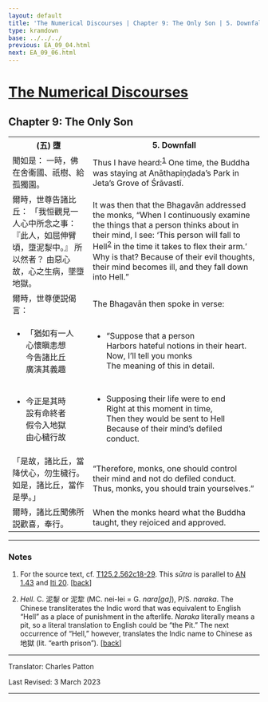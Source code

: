 ```yaml
---
layout: default
title: 'The Numerical Discourses | Chapter 9: The Only Son | 5. Downfall'
type: kramdown
base: ../../../
previous: EA_09_04.html
next: EA_09_06.html
---
```


<h1><a href='../index.html'>The Numerical Discourses</a></h1>
<h2>Chapter 9: The Only Son</h2>

<table class="trans">
  <th class='ch'>(五) 墮</th>
  <th class='en'>5. Downfall</th>
  <tr>
    <td class='ch' title='T125.2.562c18'>聞如是： 一時，佛在舍衞國、祇樹、給孤獨園。</td>
    <td>Thus I have heard:<sup id="ref1"><a href="#n1">1</a></sup> One time, the Buddha was staying at Anāthapiṇḍada’s Park in Jeta’s Grove of Śrāvastī.</td>
  </tr>
  <tr>
    <td class='ch' title='T125.2.562c19'>爾時，世尊告諸比丘： 「我恒觀見一人心中所念之事： 『此人，如屈伸臂頃，墮泥㴝中。』 所以然者？ 由惡心故，心之生病，墜墮地獄。</td>
    <td>It was then that the Bhagavān addressed the monks, “When I continuously examine the things that a person thinks about in their mind, I see: ‘This person will fall to Hell<sup id="ref2"><a href="#n2">2</a></sup> in the time it takes to flex their arm.’ Why is that? Because of their evil thoughts, their mind becomes ill, and they fall down into Hell.”</td>
  </tr>
  <tr>
    <td class='ch' title='T125.2.562c22'>爾時，世尊便説偈言：</td>
    <td>The Bhagavān then spoke in verse:</td>
  </tr>
<tr>
  <td title='T125.2.562c23'><ul class='verse'>
    <li class='ch'>「猶如有一人<br/>
    心懷瞋恚想<br/>
    今告諸比丘<br/>
    廣演其義趣</li>
  </ul></td>
  <td><ul class='verse'>
    <li>“Suppose that a person<br/>
    Harbors hateful notions in their heart.<br/>
    Now, I’ll tell you monks<br/>
    The meaning of this in detail.</li>
  </ul></td>
</tr>
<tr>
  <td title='T125.2.562c25'><ul class='verse'>
    <li class='ch'>今正是其時<br/>
    設有命終者<br/>
    假令入地獄<br/>
    由心穢行故</li>
  </ul></td>
  <td><ul class='verse'>
    <li>Supposing their life were to end<br/>
    Right at this moment in time,<br/>
    Then they would be sent to Hell<br/>
    Because of their mind’s defiled conduct.</li>
  </ul></td>
</tr>
  <tr>
    <td class='ch' title='T125.2.562c27'>「是故，諸比丘，當降伏心，勿生穢行。 如是，諸比丘，當作是學。」</td>
    <td>“Therefore, monks, one should control their mind and not do defiled conduct. Thus, monks, you should train yourselves.”</td>
  </tr>
  <tr>
    <td class='ch' title='T125.2.562c28'>爾時，諸比丘聞佛所説歡喜，奉行。</td>
    <td>When the monks heard what the Buddha taught, they rejoiced and approved.</td>
  </tr>
</table>

<hr/>

<h3 id="notes">Notes</h3>

<ol class="notes-list">
<li id="n1"><p>For the source text, cf. <a href="https://cbetaonline.dila.edu.tw/zh/T02n0125_p0562c18" target="_blank">T125.2.562c18-29</a>. This <em>sūtra</em> is parallel to <a href="https://www.suttacentral.net/an1.43" target="_blank">AN 1.43</a> and <a href="https://www.suttacentral.net/iti20" target="_blank">Iti 20</a>. [<a href="#ref1">back</a>]</p></li>
<li id="n2"><p><em>Hell</em>. C. 泥㴝 or 泥犂 (MC. nei-lei = G. <em>nara[ga]</em>), P/S. <em>naraka</em>. The Chinese transliterates the Indic word that was equivalent to English “Hell” as a place of punishment in the afterlife. <em>Naraka</em> literally means a pit, so a literal translation to English could be “the Pit.” The next occurrence of “Hell,” however, translates the Indic name to Chinese as 地獄 (lit. “earth prison”). [<a href="#ref2">back</a>]</p></li>
</ol>
<hr/>

<p class="translator">Translator: Charles Patton</p>
<p class='revised'>Last Revised: 3 March 2023</p>

<hr/>